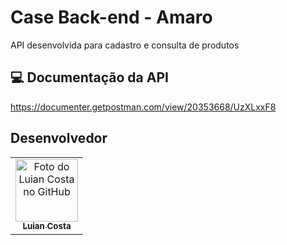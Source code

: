 # Case Back-end - Amaro
API desenvolvida para cadastro e consulta de produtos

## 💻 Documentação da API
https://documenter.getpostman.com/view/20353668/UzXLxxF8

## Desenvolvedor

<table>
  <tr>
    <td align="center">
      <a href="#">
        <img src="https://avatars.githubusercontent.com/u/99013911?v=4" width="100px;" alt="Foto do Luian Costa no GitHub"/><br>
        <sub>
          <b>Luian Costa</b>
        </sub>
      </a>
    </td>
  </tr>
</table>